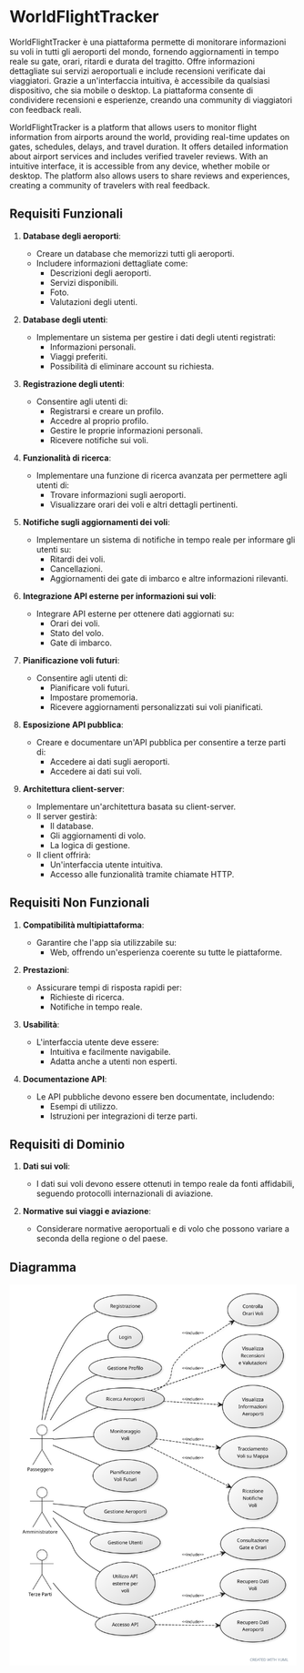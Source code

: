 # WorldFlightTracker
WorldFlightTracker è una piattaforma permette di monitorare informazioni su voli in tutti gli aeroporti del mondo, fornendo aggiornamenti in tempo reale su gate, orari, ritardi e durata del tragitto. Offre informazioni dettagliate sui servizi aeroportuali e include recensioni verificate dai viaggiatori. Grazie a un'interfaccia intuitiva, è accessibile da qualsiasi dispositivo, che sia mobile o desktop. La piattaforma consente di condividere recensioni e esperienze, creando una community di viaggiatori con feedback reali.

WorldFlightTracker is a platform that allows users to monitor flight information from airports around the world, providing real-time updates on gates, schedules, delays, and travel duration. It offers detailed information about airport services and includes verified traveler reviews. With an intuitive interface, it is accessible from any device, whether mobile or desktop. The platform also allows users to share reviews and experiences, creating a community of travelers with real feedback.

## Requisiti Funzionali

1. **Database degli aeroporti**:
   - Creare un database che memorizzi tutti gli aeroporti.
   - Includere informazioni dettagliate come:
     - Descrizioni degli aeroporti.
     - Servizi disponibili.
     - Foto.
     - Valutazioni degli utenti.

2. **Database degli utenti**:
   - Implementare un sistema per gestire i dati degli utenti registrati:
     - Informazioni personali.
     - Viaggi preferiti.
     - Possibilità di eliminare account su richiesta.

3. **Registrazione degli utenti**:
   - Consentire agli utenti di:
     - Registrarsi e creare un profilo.
     - Accedre al proprio profilo.
     - Gestire le proprie informazioni personali.
     - Ricevere notifiche sui voli.

4. **Funzionalità di ricerca**:
   - Implementare una funzione di ricerca avanzata per permettere agli utenti di:
     - Trovare informazioni sugli aeroporti.
     - Visualizzare orari dei voli e altri dettagli pertinenti.

5. **Notifiche sugli aggiornamenti dei voli**:
   - Implementare un sistema di notifiche in tempo reale per informare gli utenti su:
     - Ritardi dei voli.
     - Cancellazioni.
     - Aggiornamenti dei gate di imbarco e altre informazioni rilevanti.

6. **Integrazione API esterne per informazioni sui voli**:
   - Integrare API esterne per ottenere dati aggiornati su:
     - Orari dei voli.
     - Stato del volo.
     - Gate di imbarco.

7. **Pianificazione voli futuri**:
   - Consentire agli utenti di:
     - Pianificare voli futuri.
     - Impostare promemoria.
     - Ricevere aggiornamenti personalizzati sui voli pianificati.

8. **Esposizione API pubblica**:
   - Creare e documentare un'API pubblica per consentire a terze parti di:
     - Accedere ai dati sugli aeroporti.
     - Accedere ai dati sui voli.

9. **Architettura client-server**:
    - Implementare un'architettura basata su client-server.
    - Il server gestirà:
      - Il database.
      - Gli aggiornamenti di volo.
      - La logica di gestione.
    - Il client offrirà:
      - Un'interfaccia utente intuitiva.
      - Accesso alle funzionalità tramite chiamate HTTP.

## Requisiti Non Funzionali

1. **Compatibilità multipiattaforma**:
   - Garantire che l'app sia utilizzabile su:
     - Web, offrendo un'esperienza coerente su tutte le piattaforme.

2. **Prestazioni**:
   - Assicurare tempi di risposta rapidi per:
     - Richieste di ricerca.
     - Notifiche in tempo reale.

3. **Usabilità**:
   - L'interfaccia utente deve essere:
     - Intuitiva e facilmente navigabile.
     - Adatta anche a utenti non esperti.

4. **Documentazione API**:
   - Le API pubbliche devono essere ben documentate, includendo:
     - Esempi di utilizzo.
     - Istruzioni per integrazioni di terze parti.

## Requisiti di Dominio

1. **Dati sui voli**:
   - I dati sui voli devono essere ottenuti in tempo reale da fonti affidabili, seguendo protocolli internazionali di aviazione.

2. **Normative sui viaggi e aviazione**:
   - Considerare normative aeroportuali e di volo che possono variare a seconda della regione o del paese.

## Diagramma

![Diagramma](./diagramma.svg)
